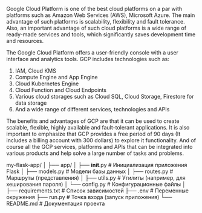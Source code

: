 Google Cloud Platform is one of the best cloud platforms on a par with platforms such as Amazon Web Services (AWS), Microsoft Azure. The main advantage of such platforms is scalability, flexibility and fault tolerance. Also, an important advantage of such cloud platforms is a wide range of ready-made services and tools, which significantly saves development time and resources. 

The Google Cloud Platform offers a user-friendly console with a user interface and analytics tools. GCP includes technologies such as:
1. IAM, Cloud KMS
2. Compute Engine and App Engine
3. Cloud Kubernetes Engine
4. Cloud Function and Cloud Endpoints
5. Various cloud storages such as Cloud SQL, Cloud Storage, Firestore for data storage
6. And a wide range of different services, technologies and APIs

The benefits and advantages of GCP are that it can be used to create scalable, flexible, highly available and fault-tolerant applications. It is also important to emphasize that GCP provides a free period of 90 days (It includes a billing account with 300 dollars) to explore it functionality. And of course all the GCP services, platforms and APIs that can be integrated into various products and help solve a large number of tasks and problems.


my-flask-app/
│
├── app/
│   ├── __init__.py           # Инициализация приложения Flask
│   ├── models.py             # Модели базы данных
│   ├── routes.py             # Маршруты (представления)
│   ├── utils.py              # Утилиты (например, для хеширования пароля)
│   └── config.py             # Конфигурационные файлы
│
├── requirements.txt         # Список зависимостей
├── .env                     # Переменные окружения
├── run.py                   # Точка входа (запуск приложения)
└── README.md                # Документация проекта
